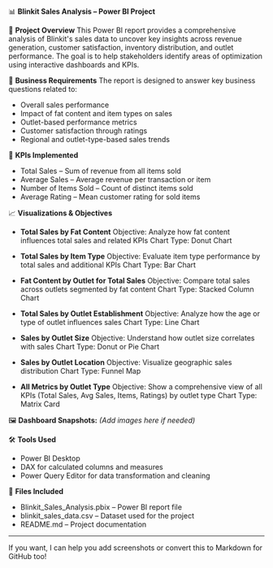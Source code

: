 

📊 **Blinkit Sales Analysis – Power BI Project**

📝 **Project Overview**
This Power BI report provides a comprehensive analysis of Blinkit's sales data to uncover key insights across revenue generation, customer satisfaction, inventory distribution, and outlet performance. The goal is to help stakeholders identify areas of optimization using interactive dashboards and KPIs.

🎯 **Business Requirements**
The report is designed to answer key business questions related to:

* Overall sales performance
* Impact of fat content and item types on sales
* Outlet-based performance metrics
* Customer satisfaction through ratings
* Regional and outlet-type-based sales trends

📌 **KPIs Implemented**

* Total Sales – Sum of revenue from all items sold
* Average Sales – Average revenue per transaction or item
* Number of Items Sold – Count of distinct items sold
* Average Rating – Mean customer rating for sold items

📈 **Visualizations & Objectives**

* **Total Sales by Fat Content**
  Objective: Analyze how fat content influences total sales and related KPIs
  Chart Type: Donut Chart

* **Total Sales by Item Type**
  Objective: Evaluate item type performance by total sales and additional KPIs
  Chart Type: Bar Chart

* **Fat Content by Outlet for Total Sales**
  Objective: Compare total sales across outlets segmented by fat content
  Chart Type: Stacked Column Chart

* **Total Sales by Outlet Establishment**
  Objective: Analyze how the age or type of outlet influences sales
  Chart Type: Line Chart

* **Sales by Outlet Size**
  Objective: Understand how outlet size correlates with sales
  Chart Type: Donut or Pie Chart

* **Sales by Outlet Location**
  Objective: Visualize geographic sales distribution
  Chart Type: Funnel Map

* **All Metrics by Outlet Type**
  Objective: Show a comprehensive view of all KPIs (Total Sales, Avg Sales, Items, Ratings) by outlet type
  Chart Type: Matrix Card

🖼️ **Dashboard Snapshots:**
*(Add images here if needed)*

🛠 **Tools Used**

* Power BI Desktop
* DAX for calculated columns and measures
* Power Query Editor for data transformation and cleaning

📂 **Files Included**

* Blinkit\_Sales\_Analysis.pbix – Power BI report file
* blinkit\_sales\_data.csv – Dataset used for the project
* README.md – Project documentation

---

If you want, I can help you add screenshots or convert this to Markdown for GitHub too!


